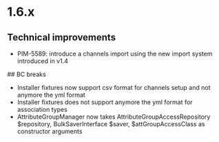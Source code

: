 # 1.6.x

## Technical improvements

- PIM-5589: introduce a channels import using the new import system introduced in v1.4 

## BC breaks

- Installer fixtures now support csv format for channels setup and not anymore the yml format
- Installer fixtures does not support anymore the yml format for association types
- AttributeGroupManager now takes AttributeGroupAccessRepository $repository, BulkSaverInterface $saver, $attGroupAccessClass as constructor arguments
